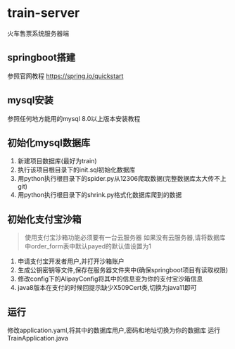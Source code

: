 # train-server
火车售票系统服务器端

## springboot搭建
参照官网教程
https://spring.io/quickstart

## mysql安装
参照任何地方能用的mysql 8.0以上版本安装教程

## 初始化mysql数据库
1. 新建项目数据库(最好为train)
2. 执行该项目根目录下的init.sql初始化数据库
3. 用python执行根目录下的spider.py从12306爬取数据(完整数据库太大传不上git)
4. 用python执行根目录下的shrink.py格式化数据库爬到的数据

## 初始化支付宝沙箱
> 使用支付宝沙箱功能必须要有一台云服务器
> 如果没有云服务器,请将数据库中order_form表中默认payed的默认值设置为1
1. 申请支付宝开发者用户,并打开沙箱账户
2. 生成公钥密钥等文件,保存在服务器文件夹中(确保springboot项目有读取权限)
3. 修改config下的AlipayConfig将其中的信息变为你的支付宝沙箱信息
4. java8版本在支付的时候回提示缺少X509Cert类,切换为java11即可

## 运行
修改application.yaml,将其中的数据库用户,密码和地址切换为你的数据库
运行TrainApplication.java
